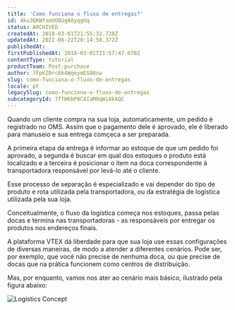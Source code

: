```yaml
---
title: 'Como funciona o fluxo de entregas?'
id: 4ku3QKWfxmUO8UgA0yqgUq
status: ARCHIVED
createdAt: 2018-03-01T21:55:32.720Z
updatedAt: 2022-06-22T20:14:50.372Z
publishedAt: 
firstPublishedAt: 2018-03-01T21:57:47.670Z
contentType: tutorial
productTeam: Post-purchase
author: 7FpKZ0rc6k4WqeymES80cw
slug: como-funciona-o-fluxo-de-entregas
locale: pt
legacySlug: como-funciona-o-fluxo-de-entregas
subcategoryId: 7fTH6bP0C4IaM8qWi0kkQC
---
```


Quando um cliente compra na sua loja, automaticamente, um pedido é registrado no OMS. Assim que o pagamento dele é aprovado, ele é liberado para manuseio e sua entrega comçeca a ser preparada.

A primeira etapa da entrega é informar ao estoque de que um pedido foi aprovado, a segunda é buscar em qual dos estoques o produto está localizado e a terceira é posicionar o item na doca correspondente à transportadora responsável por levá-lo até o cliente. 

Esse processo de separação é especializado e vai depender do tipo de produto e rota utilizada pela transportadora, ou da estratégia de logística utilizada pela sua loja.

Conceitualmente, o fluxo da logística começa nos estoques, passa pelas docas e termina nas transportadoras - as responsáveis por entregar os produtos nos endereços finais.

A plataforma VTEX dá liberdade para que sua loja use essas configurações de diversas maneiras, de modo a atender a diferentes cenários. Pode ser, por exemplo, que você não precise de nenhuma doca, ou que precise de docas que na prática funcionem como centros de distribuição.

Mas, por enquanto, vamos nos ater ao cenário mais básico, ilustrado pela figura abaixo:

![Logistics Concept](//images.contentful.com/alneenqid6w5/4fomReyldS6UYoyC6GEYqE/32a9ff98dc0aa61163892bd5ce1aaa06/Logistics_Concept.png)
